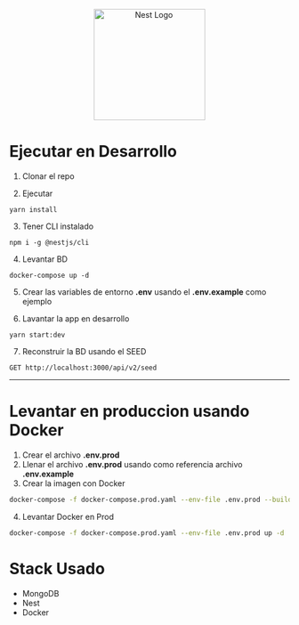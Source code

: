 <p align="center">
  <a href="http://nestjs.com/" target="blank"><img src="https://nestjs.com/img/logo-small.svg" width="200" alt="Nest Logo" /></a>
</p>

# Ejecutar en Desarrollo

1. Clonar el repo

2. Ejecutar

```
yarn install
```

3. Tener CLI instalado

```
npm i -g @nestjs/cli
```

4. Levantar BD

```
docker-compose up -d
```

5. Crear las variables de entorno **.env** usando el **.env.example** como ejemplo

6. Lavantar la app en desarrollo

```
yarn start:dev
```

7. Reconstruir la BD usando el SEED

```
GET http://localhost:3000/api/v2/seed
```

---

# Levantar en produccion usando Docker

1. Crear el archivo **.env.prod**
2. Llenar el archivo **.env.prod** usando como referencia archivo **.env.example**
3. Crear la imagen con Docker

```sh
docker-compose -f docker-compose.prod.yaml --env-file .env.prod --build
```

4. Levantar Docker en Prod

```sh
docker-compose -f docker-compose.prod.yaml --env-file .env.prod up -d
```

# Stack Usado

- MongoDB
- Nest
- Docker
